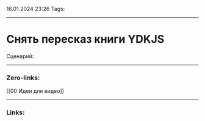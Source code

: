 16.01.2024 23:26
Tags:

---
# Снять пересказ книги YDKJS

Сценарий:


---
### Zero-links:
[[00 Идеи для видео]]

---
### Links:

